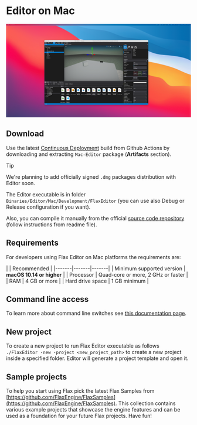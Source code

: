 # Editor on Mac

![Flax Editor on Mac](media/flax-editor-mac.png)

## Download

Use the latest [Continuous Deployment](https://github.com/FlaxEngine/FlaxEngine/actions/workflows/cd.yml) build from Github Actions by downloading and extracting `Mac-Editor` package (**Artifacts** section). 

> [!TIP]
> We're planning to add officially signed `.dmg` packages distribution with Editor soon.

The Editor executable is in folder `Binaries/Editor/Mac/Development/FlaxEditor` (you can use also Debug or Release configuration if you want).

Also, you can compile it manually from the official [source code repository](https://github.com/FlaxEngine/FlaxEngine) (follow instructions from readme file).

## Requirements

For developers using Flax Editor on Mac platforms the requirements are:

| | Recommended |
|-------|-------|-------|
| Minimum supported version | **macOS 10.14 or higher** |
| Processor | Quad-core or more, 2 GHz or faster |
| RAM | 4 GB or more |
| Hard drive space | 1 GB minimum |

## Command line access

To learn more about command line switches see [this documentation page](../editor/advanced/command-line-access.md).

## New project

To create a new project to run Flax Editor executable as follows `./FlaxEditor -new -project <new_project_path>` to create a new project inside a specified folder. Editor will generate a project template and open it.

## Sample projects

To help you start using Flax pick the latest Flax Samples from [https://github.com/FlaxEngine/FlaxSamples](https://github.com/FlaxEngine/FlaxSamples). This collection contains various example projects that showcase the engine features and can be used as a foundation for your future Flax projects. Have fun!

